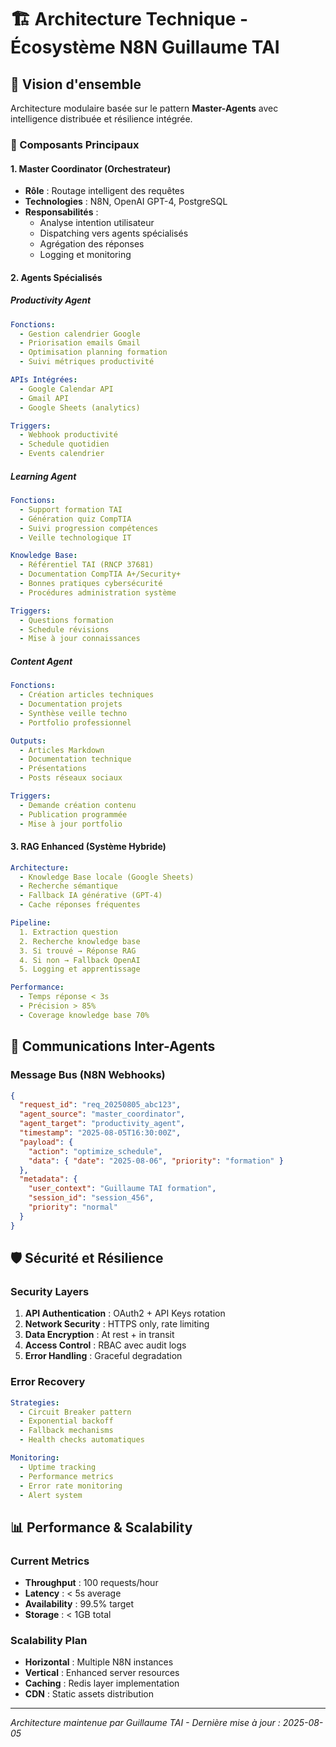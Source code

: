 # 🏗️ Architecture Technique - Écosystème N8N Guillaume TAI

## 🎯 Vision d'ensemble

Architecture modulaire basée sur le pattern **Master-Agents** avec intelligence distribuée et résilience intégrée.

### 🔧 Composants Principaux

#### 1. Master Coordinator (Orchestrateur)
- **Rôle** : Routage intelligent des requêtes
- **Technologies** : N8N, OpenAI GPT-4, PostgreSQL
- **Responsabilités** :
  - Analyse intention utilisateur
  - Dispatching vers agents spécialisés
  - Agrégation des réponses
  - Logging et monitoring

#### 2. Agents Spécialisés

##### Productivity Agent
```yaml
Fonctions:
  - Gestion calendrier Google
  - Priorisation emails Gmail
  - Optimisation planning formation
  - Suivi métriques productivité

APIs Intégrées:
  - Google Calendar API
  - Gmail API
  - Google Sheets (analytics)

Triggers:
  - Webhook productivité
  - Schedule quotidien
  - Events calendrier
```

##### Learning Agent
```yaml
Fonctions:
  - Support formation TAI
  - Génération quiz CompTIA
  - Suivi progression compétences
  - Veille technologique IT

Knowledge Base:
  - Référentiel TAI (RNCP 37681)
  - Documentation CompTIA A+/Security+
  - Bonnes pratiques cybersécurité
  - Procédures administration système

Triggers:
  - Questions formation
  - Schedule révisions
  - Mise à jour connaissances
```

##### Content Agent
```yaml
Fonctions:
  - Création articles techniques
  - Documentation projets
  - Synthèse veille techno
  - Portfolio professionnel

Outputs:
  - Articles Markdown
  - Documentation technique
  - Présentations
  - Posts réseaux sociaux

Triggers:
  - Demande création contenu
  - Publication programmée
  - Mise à jour portfolio
```

#### 3. RAG Enhanced (Système Hybride)
```yaml
Architecture:
  - Knowledge Base locale (Google Sheets)
  - Recherche sémantique
  - Fallback IA générative (GPT-4)
  - Cache réponses fréquentes

Pipeline:
  1. Extraction question
  2. Recherche knowledge base
  3. Si trouvé → Réponse RAG
  4. Si non → Fallback OpenAI
  5. Logging et apprentissage

Performance:
  - Temps réponse < 3s
  - Précision > 85%
  - Coverage knowledge base 70%
```

## 🔗 Communications Inter-Agents

### Message Bus (N8N Webhooks)
```json
{
  "request_id": "req_20250805_abc123",
  "agent_source": "master_coordinator",
  "agent_target": "productivity_agent",
  "timestamp": "2025-08-05T16:30:00Z",
  "payload": {
    "action": "optimize_schedule",
    "data": { "date": "2025-08-06", "priority": "formation" }
  },
  "metadata": {
    "user_context": "Guillaume TAI formation",
    "session_id": "session_456",
    "priority": "normal"
  }
}
```

## 🛡️ Sécurité et Résilience

### Security Layers
1. **API Authentication** : OAuth2 + API Keys rotation
2. **Network Security** : HTTPS only, rate limiting
3. **Data Encryption** : At rest + in transit
4. **Access Control** : RBAC avec audit logs
5. **Error Handling** : Graceful degradation

### Error Recovery
```yaml
Strategies:
  - Circuit Breaker pattern
  - Exponential backoff
  - Fallback mechanisms
  - Health checks automatiques

Monitoring:
  - Uptime tracking
  - Performance metrics
  - Error rate monitoring
  - Alert system
```

## 📊 Performance & Scalability

### Current Metrics
- **Throughput** : 100 requests/hour
- **Latency** : < 5s average
- **Availability** : 99.5% target
- **Storage** : < 1GB total

### Scalability Plan
- **Horizontal** : Multiple N8N instances
- **Vertical** : Enhanced server resources  
- **Caching** : Redis layer implementation
- **CDN** : Static assets distribution

---

*Architecture maintenue par Guillaume TAI - Dernière mise à jour : 2025-08-05*